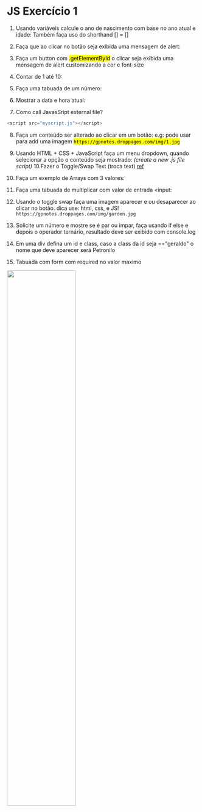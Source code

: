 # JS Exercício 1

1. Usando variáveis calcule o ano de nascimento com base no ano atual e idade: Também faça uso do shorthand [] = []

2. Faça que ao clicar no botão seja exibida uma mensagem de alert:

3. Faça um button com <mark>.getElementById</mark> o clicar seja exibida uma mensagem de alert customizando a cor e font-size

4. Contar de 1 até 10: 

5. Faça uma tabuada de um número: 

6. Mostrar a data e hora atual: 

7. Como call JavasSript external file?
```js 
<script src="myscript.js"></script>
```
8. Faça um conteúdo ser alterado ao clicar em um botão:
e.g: pode usar para add uma imagem
<mark>`https://gpnotes.droppages.com/img/1.jpg`</mark>  
9. Usando HTML + CSS + JavaScript faça um menu dropdown, quando selecionar a opção o conteúdo seja mostrado: *(create a new .js file script)*
10.Fazer o Toggle/Swap Text (troca text) [ref](https://www.w3schools.com/howto/howto_js_toggle_text.asp)

11. Faça um exemplo de Arrays com 3 valores:  
12. Faça uma tabuada de multiplicar com valor de entrada <input:  

13. Usando o toggle swap faça uma imagem aparecer e ou desaparecer ao clicar no botão. dica use: html, css, e JS!
`https://gpnotes.droppages.com/img/garden.jpg` 

14. Solicite um número e mostre se é par ou impar, faça usando if else e depois o operador ternário, resultado deve ser exibido com console.log  

15. Em uma div defina um id e class, caso a class da id seja =="geraldo" o nome que deve aparecer será Petronilo  

16. Tabuada com form com required no valor maximo 

<img src="https://gpnotes.droppages.com/blog-content/2022/16.jpg" width="60%">
